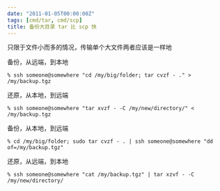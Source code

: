 ```yaml
---
date: "2011-01-05T00:00:00Z"
tags: [cmd/tar, cmd/scp]
title: 备份大目录 tar 比 scp 快
---
```


只限于文件小而多的情况，传输单个大文件两者应该是一样地

备份，从远端，到本地

    % ssh someone@somewhere "cd /my/big/folder; tar cvzf - ." > /my/backup.tgz

还原，从本地，到远端

    % ssh someone@somewhere "tar xvzf - -C /my/new/directory/" < /my/backup.tgz

备份，从本地，到远端

    % cd /my/big/folder; sudo tar cvzf - . | ssh someone@somewhere "dd of=/my/backup.tgz"

还原，从远端，到本地

    % ssh someone@somewhere "cat /my/backup.tgz" | tar xzvf - -C /my/new/directory/

